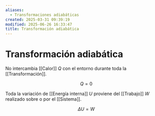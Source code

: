 ```yaml
---
aliases:
  - Transformaciones adiabáticas
created: 2025-03-31 09:39:19
modified: 2025-06-26 16:33:47
title: Transformación adiabática
---
```


# Transformación adiabática

No intercambia [[Calor]] $Q$ con el entorno durante toda la [[Transformación]].

$$
Q = 0
$$

Toda la variación de [[Energía interna]] $U$ proviene del [[Trabajo]] $W$ realizado sobre o por el [[Sistema]].

$$
\Delta U = W
$$
